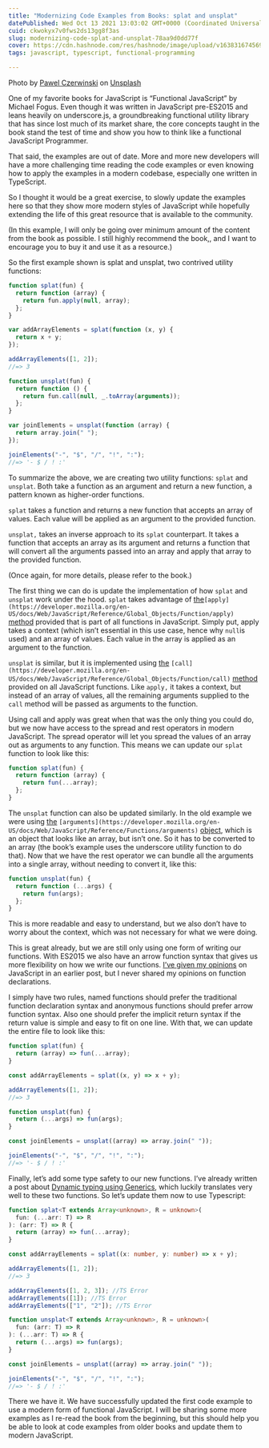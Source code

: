 ```yaml
---
title: "Modernizing Code Examples from Books: splat and unsplat"
datePublished: Wed Oct 13 2021 13:03:02 GMT+0000 (Coordinated Universal Time)
cuid: ckwokyx7v0fws2ds13gg8f3as
slug: modernizing-code-splat-and-unsplat-78aa9d0dd77f
cover: https://cdn.hashnode.com/res/hashnode/image/upload/v1638316745699/JtybighVP.jpeg
tags: javascript, typescript, functional-programming

---
```


Photo by [Pawel Czerwinski](https://unsplash.com/@pawel_czerwinski?utm_source=medium&utm_medium=referral) on [Unsplash](https://unsplash.com?utm_source=medium&utm_medium=referral)

One of my favorite books for JavaScript is “Functional JavaScript” by Michael Fogus. Even though it was written in JavaScript pre-ES2015 and leans heavily on underscore.js, a groundbreaking functional utility library that has since lost much of its market share, the core concepts taught in the book stand the test of time and show you how to think like a functional JavaScript Programmer.

That said, the examples are out of date. More and more new developers will have a more challenging time reading the code examples or even knowing how to apply the examples in a modern codebase, especially one written in TypeScript.

So I thought it would be a great exercise, to slowly update the examples here so that they show more modern styles of JavaScript while hopefully extending the life of this great resource that is available to the community.

(In this example, I will only be going over minimum amount of the content from the book as possible. I still highly recommend the book,, and I want to encourage you to buy it and use it as a resource.)

So the first example shown is splat and unsplat, two contrived utility functions:

```javascript
function splat(fun) {
  return function (array) {
    return fun.apply(null, array);
  };
}

var addArrayElements = splat(function (x, y) {
  return x + y;
});

addArrayElements([1, 2]);
//=> 3

function unsplat(fun) {
  return function () {
    return fun.call(null, _.toArray(arguments));
  };
}

var joinElements = unsplat(function (array) {
  return array.join(" ");
});

joinElements("-", "$", "/", "!", ":");
//=> '- $ / ! :'
```

To summarize the above, we are creating two utility functions: `splat` and `unsplat`. Both take a function as an argument and return a new function, a pattern known as higher-order functions.

`splat` takes a function and returns a new function that accepts an array of values. Each value will be applied as an argument to the provided function.

`unsplat,` takes an inverse approach to its `splat` counterpart. It takes a function that accepts an array as its argument and returns a function that will convert all the arguments passed into an array and apply that array to the provided function.

(Once again, for more details, please refer to the book.)

The first thing we can do is update the implementation of how `splat` and `unsplat` work under the hood. `splat` takes advantage of [the](https://developer.mozilla.org/en-US/docs/Web/JavaScript/Reference/Global_Objects/Function/apply)`[apply](https://developer.mozilla.org/en-US/docs/Web/JavaScript/Reference/Global_Objects/Function/apply)` [method](https://developer.mozilla.org/en-US/docs/Web/JavaScript/Reference/Global_Objects/Function/apply) provided that is part of all functions in JavaScript. Simply put, apply takes a context (which isn’t essential in this use case, hence why `null`is used) and an array of values. Each value in the array is applied as an argument to the function.

`unsplat` is similar, but it is implemented using [the](https://developer.mozilla.org/en-US/docs/Web/JavaScript/Reference/Global_Objects/Function/call) `[call](https://developer.mozilla.org/en-US/docs/Web/JavaScript/Reference/Global_Objects/Function/call)` [method](https://developer.mozilla.org/en-US/docs/Web/JavaScript/Reference/Global_Objects/Function/call) provided on all JavaScript functions. Like `apply,` it takes a context, but instead of an array of values, all the remaining arguments supplied to the `call` method will be passed as arguments to the function.

Using call and apply was great when that was the only thing you could do, but we now have access to the spread and rest operators in modern JavaScript. The spread operator will let you spread the values of an array out as arguments to any function. This means we can update our `splat` function to look like this:

```javascript
function splat(fun) {
  return function (array) {
    return fun(...array);
  };
}
```

The `unsplat` function can also be updated similarly. In the old example we were using [the](https://developer.mozilla.org/en-US/docs/Web/JavaScript/Reference/Functions/arguments) `[arguments](https://developer.mozilla.org/en-US/docs/Web/JavaScript/Reference/Functions/arguments)` [object](https://developer.mozilla.org/en-US/docs/Web/JavaScript/Reference/Functions/arguments), which is an object that looks like an array, but isn’t one. So it has to be converted to an array (the book’s example uses the underscore utility function to do that). Now that we have the rest operator we can bundle all the arguments into a single array, without needing to convert it, like this:

```javascript
function unsplat(fun) {
  return function (...args) {
    return fun(args);
  };
}
```

This is more readable and easy to understand, but we also don’t have to worry about the context, which was not necessary for what we were doing.

This is great already, but we are still only using one form of writing our functions. With ES2015 we also have an arrow function syntax that gives us more flexibility on how we write our functions. [I’ve given my opinions](https://non-traditional.dev/opinionated-javascript-4585b4b353e6) on JavaScript in an earlier post, but I never shared my opinions on function declarations.

I simply have two rules, named functions should prefer the traditional function declaration syntax and anonymous functions should prefer arrow function syntax. Also one should prefer the implicit return syntax if the return value is simple and easy to fit on one line. With that, we can update the entire file to look like this:

```jsx
function splat(fun) {
  return (array) => fun(...array);
}

const addArrayElements = splat((x, y) => x + y);

addArrayElements([1, 2]);
//=> 3

function unsplat(fun) {
  return (...args) => fun(args);
}

const joinElements = unsplat((array) => array.join(" "));

joinElements("-", "$", "/", "!", ":");
//=> '- $ / ! :'
```

Finally, let’s add some type safety to our new functions. I’ve already written a post about [Dynamic typing using Generics](https://non-traditional.dev/dynamic-typing-in-typescript-using-generics-f88fa52428cb), which luckily translates very well to these two functions. So let’s update them now to use Typescript:

```typescript
function splat<T extends Array<unknown>, R = unknown>(
  fun: (...arr: T) => R
): (arr: T) => R {
  return (array) => fun(...array);
}

const addArrayElements = splat((x: number, y: number) => x + y);

addArrayElements([1, 2]);
//=> 3

addArrayElements([1, 2, 3]); //TS Error
addArrayElements([1]); //TS Error
addArrayElements(["1", "2"]); //TS Error

function unsplat<T extends Array<unknown>, R = unknown>(
  fun: (arr: T) => R
): (...arr: T) => R {
  return (...args) => fun(args);
}

const joinElements = unsplat((array) => array.join(" "));

joinElements("-", "$", "/", "!", ":");
//=> '- $ / ! :'
```

There we have it. We have successfully updated the first code example to use a modern form of functional JavaScript. I will be sharing some more examples as I re-read the book from the beginning, but this should help you be able to look at code examples from older books and update them to modern JavaScript.
